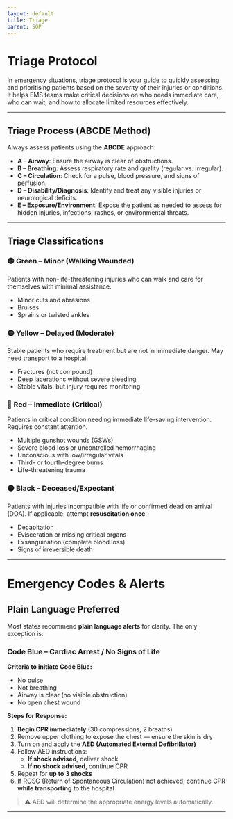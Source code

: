 ```yaml
---
layout: default
title: Triage
parent: SOP
---
```


# Triage Protocol

In emergency situations, triage protocol is your guide to quickly assessing and prioritising patients based on the severity of their injuries or conditions. It helps EMS teams make critical decisions on who needs immediate care, who can wait, and how to allocate limited resources effectively.

---

## Triage Process (ABCDE Method)

Always assess patients using the **ABCDE** approach:

- **A – Airway**: Ensure the airway is clear of obstructions.
- **B – Breathing**: Assess respiratory rate and quality (regular vs. irregular).
- **C – Circulation**: Check for a pulse, blood pressure, and signs of perfusion.
- **D – Disability/Diagnosis**: Identify and treat any visible injuries or neurological deficits.
- **E – Exposure/Environment**: Expose the patient as needed to assess for hidden injuries, infections, rashes, or environmental threats.

---

## Triage Classifications

### 🟢 Green – Minor (Walking Wounded)
Patients with non-life-threatening injuries who can walk and care for themselves with minimal assistance.
- Minor cuts and abrasions
- Bruises
- Sprains or twisted ankles

### 🟡 Yellow – Delayed (Moderate)
Stable patients who require treatment but are not in immediate danger. May need transport to a hospital.
- Fractures (not compound)
- Deep lacerations without severe bleeding
- Stable vitals, but injury requires monitoring

### 🔴 Red – Immediate (Critical)
Patients in critical condition needing immediate life-saving intervention. Requires constant attention.
- Multiple gunshot wounds (GSWs)
- Severe blood loss or uncontrolled hemorrhaging
- Unconscious with low/irregular vitals
- Third- or fourth-degree burns
- Life-threatening trauma

### ⚫ Black – Deceased/Expectant
Patients with injuries incompatible with life or confirmed dead on arrival (DOA). If applicable, attempt **resuscitation once**.
- Decapitation
- Evisceration or missing critical organs
- Exsanguination (complete blood loss)
- Signs of irreversible death

---

# Emergency Codes & Alerts

## Plain Language Preferred
Most states recommend **plain language alerts** for clarity. The only exception is:

### Code Blue – Cardiac Arrest / No Signs of Life

**Criteria to initiate Code Blue:**
- No pulse
- Not breathing
- Airway is clear (no visible obstruction)
- No open chest wound

**Steps for Response:**
1. **Begin CPR immediately** (30 compressions, 2 breaths)
2. Remove upper clothing to expose the chest — ensure the skin is dry
3. Turn on and apply the **AED (Automated External Defibrillator)**
4. Follow AED instructions:
   - **If shock advised**, deliver shock
   - **If no shock advised**, continue CPR
5. Repeat for **up to 3 shocks**
6. If ROSC (Return of Spontaneous Circulation) not achieved, continue CPR **while transporting** to the hospital

> ⚠️ AED will determine the appropriate energy levels automatically.

---